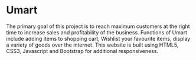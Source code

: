 # Umart
The primary goal of this project is to reach maximum customers at the right time to increase sales and profitability of the business. Functions of Umart include adding items to shopping cart, Wishlist your favourite items, display a variety of goods over the internet. This website is built using HTML5, CSS3, Javascript and Bootstrap for additional responsiveness.



